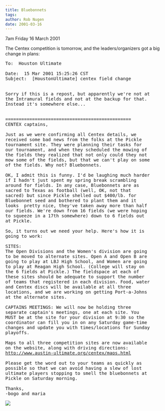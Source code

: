 ```yaml
---
title: Bluebonnets
tags: 
author: Rob Nugen
date: 2001-03-16
---
```


<p class=date>7am Friday 16 March 2001</p>

<p>The Centex competition is tomorrow, and the
leaders/organizers got a big change in plans:</p>

<pre>
To:  Houston Ultimate
<HoustonUltimate@yahoogroups.com>
Date:  15 Mar 2001 15:25:26 CST
Subject:  [HoustonUltimate] centex field change


Sorry if this is a repost, but apparently we're not at
the Intramural fields and not at the backup for that. 
Instead it's somewhere else...


===============================================
CENTEX captains,

Just as we were confirming all Centex details, we
received some bad news from the folks at the Pickle
tournament site. They were planning their tasks for
our tournament, and when they scheduled the mowing of
the fields they realized that not only could they not
mow some of the fields, but that we can't play on some
of the fields. Why not? Bluebonnets.

OK, I admit this is funny. I'd be laughing much harder
if I hadn't just spent my spring break scrambling
around for fields. In any case, Bluebonnets are as
sacred to Texas as football (well, OK, not that
sacred) but since Pickle shelled out $400/lb. for
Bluebonnet seed and bothered to plant them and it
looks  pretty nice, they've taken away more than half
our fields. We're down from 16 fields (we were hoping
to squeeze in a 17th somewhere) down to 6 fields out
at Pickle.

So, it turns out we need your help. Here's how it is
going to work:

SITES:
The Open Divisions and the Women's division are going
to be moved to alternate sites. Open A and Open B are
going to play at LBJ High School, and Women are going
to play at Reagan High School. (College will stay on
the 6 fields at Pickle.) The fieldspace at each of
these sites should be adequate to support the number
of teams that registered in each division. Food, water
and Centex discs will be available at all three
locations, and we are working on getting Port-a-Johns
at the alternate sites.

CAPTAINS MEETINGS: We will now be holding three
separate captain's meetings, one at each site. You
MUST be at the site for your division at 9:30 so the
coordinator can fill you in on any Saturday game-time
changes and update you with times/locations for Sunday
playoffs.

Maps to all three competition sites are now available
on the website, along with driving directions:
<a
href="http://www.austin-ultimate.org/centex/maps.html">http://www.austin-ultimate.org/centex/maps.html</a>

Please get the word out to your teams as quickly as
possible so that we can avoid having a slew of lost
ultimate players stopping to smell the bluebonnets at
Pickle on Saturday morning.

Thanks,
-bogo and maria
</pre>

<p><img src="/images/rob/wL-ROB.gif"/></p>
